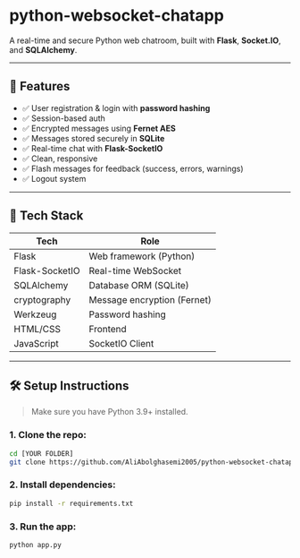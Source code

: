 # python-websocket-chatapp
A real-time and secure Python web chatroom, built with **Flask**, **Socket.IO**, and **SQLAlchemy**.

---

## 🚀 Features

- ✅ User registration & login with **password hashing**
- ✅ Session-based auth
- ✅ Encrypted messages using **Fernet AES**
- ✅ Messages stored securely in **SQLite**
- ✅ Real-time chat with **Flask-SocketIO**
- ✅ Clean, responsive
- ✅ Flash messages for feedback (success, errors, warnings)
- ✅ Logout system

---

## 🧪 Tech Stack

| Tech            | Role                          |
|-----------------|-------------------------------|
| Flask           | Web framework (Python)        |
| Flask-SocketIO  | Real-time WebSocket           |
| SQLAlchemy      | Database ORM (SQLite)         |
| cryptography    | Message encryption (Fernet)   |
| Werkzeug        | Password hashing              |
| HTML/CSS        | Frontend                      |
| JavaScript      | SocketIO Client               |

---

## 🛠️ Setup Instructions

> Make sure you have Python 3.9+ installed.

### 1. Clone the repo:
```bash
cd [YOUR FOLDER]
git clone https://github.com/AliAbolghasemi2005/python-websocket-chatapp.git
```
### 2. Install dependencies:
```bash
pip install -r requirements.txt
```
### 3. Run the app:
```bash
python app.py
```
